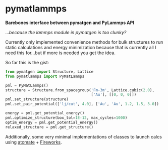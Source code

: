 # pymatlammps
**Barebones interface between pymatgen and PyLammps API**

...*because the lammps module in pymatgen is too clunky?*

Currently only implemented convenience methods for bulk structures to run
static calculations and energy minimization because that is currently all I
need this for...but if more is needed you get the idea.

So far this is the gist:
```python
from pymatgen import Structure, Lattice
from pymatlammps import PyMatLammps

pml = PyMatLammps()
structure = Structure.from_spacegroup('Fm-3m', Lattice.cubic(2.0),
                                      ['Au'], [[0, 0, 0]])
pml.set_structure(structure)
pml.set_pair_potential(['lj/cut', 4.0], ['Au', 'Au', 1.2, 1.5, 3.0])

energy = pml.get_potential_energy()
pml.optimize_structure(box_tol=1E-12, max_cycles=1000)
optim_energy = pml.get_potential_energy()
relaxed_structure = pml.get_structure()
```

Additionally, some very minimal implementations of classes to launch calcs
using [atomate](https://atomate.org/index.html) + 
[Fireworks](https://materialsproject.github.io/fireworks).